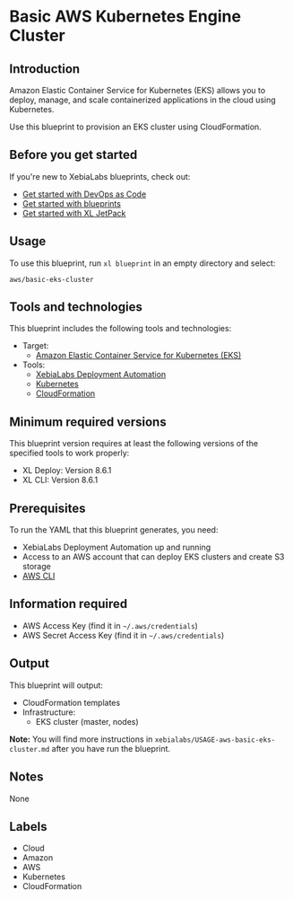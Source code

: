 # Basic AWS Kubernetes Engine Cluster

## Introduction

Amazon Elastic Container Service for Kubernetes (EKS) allows you to deploy, manage, and scale containerized applications in the cloud using Kubernetes.

Use this blueprint to provision an EKS cluster using CloudFormation.

## Before you get started

If you're new to XebiaLabs blueprints, check out:

* [Get started with DevOps as Code](https://docs.xebialabs.com/xl-platform/concept/get-started-with-devops-as-code.html)
* [Get started with blueprints](https://docs.xebialabs.com/xl-platform/concept/get-started-with-blueprints.html)
* [Get started with XL JetPack](https://docs.xebialabs.com/xl-platform/concept/get-started-with-xl-jetpack.html)

## Usage

To use this blueprint, run `xl blueprint` in an empty directory and select:

```plain
aws/basic-eks-cluster
```

## Tools and technologies

This blueprint includes the following tools and technologies:

* Target:
    * [Amazon Elastic Container Service for Kubernetes (EKS)](https://aws.amazon.com/eks/)
* Tools:
    * [XebiaLabs Deployment Automation](https://xebialabs.com/products/xl-deploy/)
    * [Kubernetes](https://kubernetes.io/)
    * [CloudFormation](https://aws.amazon.com/cloudformation/)

## Minimum required versions

This blueprint version requires at least the following versions of the specified tools to work properly:

* XL Deploy: Version 8.6.1
* XL CLI: Version 8.6.1

## Prerequisites

To run the YAML that this blueprint generates, you need:

* XebiaLabs Deployment Automation up and running
* Access to an AWS account that can deploy EKS clusters and create S3 storage
* [AWS CLI](https://aws.amazon.com/cli/)

## Information required
* AWS Access Key (find it in `~/.aws/credentials`)
* AWS Secret Access Key (find it in `~/.aws/credentials`)

## Output

This blueprint will output:

* CloudFormation templates
* Infrastructure:
    * EKS cluster (master, nodes)

**Note:** You will find more instructions in `xebialabs/USAGE-aws-basic-eks-cluster.md` after you have run the blueprint.

## Notes

None

## Labels

* Cloud
* Amazon
* AWS
* Kubernetes
* CloudFormation

